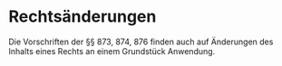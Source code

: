 # Rechtsänderungen

Die Vorschriften der §§ 873, 874, 876 finden auch auf Änderungen des Inhalts eines Rechts an einem Grundstück Anwendung. 

